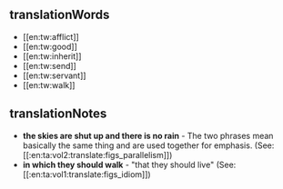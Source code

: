 ## translationWords

* [[en:tw:afflict]]
* [[en:tw:good]]
* [[en:tw:inherit]]
* [[en:tw:send]]
* [[en:tw:servant]]
* [[en:tw:walk]]

## translationNotes

* **the skies are shut up and there is no rain** - The two phrases mean basically the same thing and are used together for emphasis. (See: [[:en:ta:vol2:translate:figs_parallelism]])
* **in which they should walk** - "that they should live" (See: [[:en:ta:vol1:translate:figs_idiom]])
